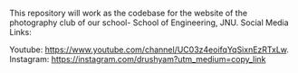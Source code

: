 This repository will work as the codebase for the website of the photography club of our school- School of Engineering, JNU.
Social Media Links:

Youtube: https://www.youtube.com/channel/UC03z4eoifqYqSixnEzRTxLw.
Instagram: https://instagram.com/drushyam?utm_medium=copy_link
